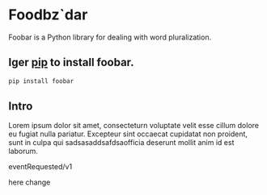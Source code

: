 # Foodbz`dar

Foobar is a Python library for dealing with word pluralization.

## Iger [pip](https://pip.pypa.io/en/stable/) to install foobar.

```bash
pip install foobar
```

## Intro 

Lorem ipsum dolor sit amet, consecteturn voluptate velit esse
cillum dolore eu fugiat nulla pariatur. Excepteur sint occaecat cupidatat non
proident, sunt in culpa qui sadsasaddsafdsaofficia deserunt mollit anim id est laborum.

eventRequested/v1 

here change
